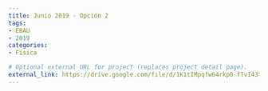 ```yaml
---
title: Junio 2019 - Opción 2
tags:
- EBAU
- 2019
categories:
- Física

# Optional external URL for project (replaces project detail page).
external_link: https://drive.google.com/file/d/1K1tIMpqfw64rkp0-fTvI43t4etcNo6B4/view
---
```

